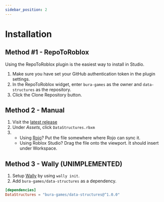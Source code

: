 ```yaml
---
sidebar_position: 2
---
```


# Installation

## Method #1 - RepoToRoblox

Using the RepoToRoblox plugin is the easiest way to install in Studio.

1. Make sure you have set your GitHub authentication token in the plugin settings.
2. In the RepoToRoblox widget, enter `bura-games` as the owner and `data-structures` as the repository.
3. Click the Clone Repository button.

## Method 2 - Manual

1. Visit the [latest release](https://github.com/Bura-Games/data-structures/releases)
2. Under *Assets*, click `DataStructures.rbxm`
3. - Using [Rojo](https://rojo.space/)? Put the file somewhere where Rojo can sync it.
   - Using Roblox Studio? Drag the file onto the viewport. It should insert under Workspace.

## Method 3 - Wally (UNIMPLEMENTED)

1. Setup [Wally](https://wally.run/) by using `wally init`.
2. Add `bura-games/data-structures` as a dependency.

```toml
[dependencies]
DataStructures = "bura-games/data-structures@^1.0.0"
```
